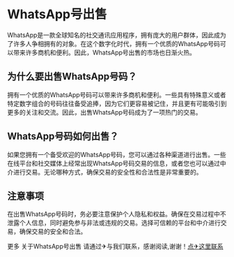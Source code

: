 # WhatsApp号出售

WhatsApp是一款全球知名的社交通讯应用程序，拥有庞大的用户群体，因此成为了许多人争相拥有的对象。在这个数字化时代，拥有一个优质的WhatsApp号码可以带来许多商机和便利。因此，WhatsApp号出售的市场也日渐火热。

## 为什么要出售WhatsApp号码？

拥有一个优质的WhatsApp号码可以带来许多商机和便利。一些具有特殊意义或者特定数字组合的号码往往备受追捧，因为它们更容易被记住，并且更有可能吸引到更多的关注和交流。因此，出售WhatsApp号码成为了一项热门的交易。

## WhatsApp号码如何出售？

如果您拥有一个备受欢迎的WhatsApp号码，您可以通过各种渠道进行出售。一些在线平台和社交媒体上经常出现WhatsApp号码交易的信息，或者您也可以通过中介进行交易。无论哪种方式，确保交易的安全性和合法性是非常重要的。

## 注意事项

在出售WhatsApp号码时，务必要注意保护个人隐私和权益。确保在交易过程中不泄露个人信息，同时避免参与非法或违规的交易。选择可信赖的平台和中介进行交易，确保交易的安全和合法。

更多 关于WhatsApp号出售 请通过✈与我们联系，感谢阅读,谢谢！[点✈这里联系](https://ww.k02.cc)